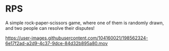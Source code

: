 # RPS
A simple rock-paper-scissors game, where one of them is randomly drawn, and two people can resolve their disputes!

https://user-images.githubusercontent.com/104160021/198562324-6e17f2ad-a2d9-4c37-9dce-84d32b895a80.mov
